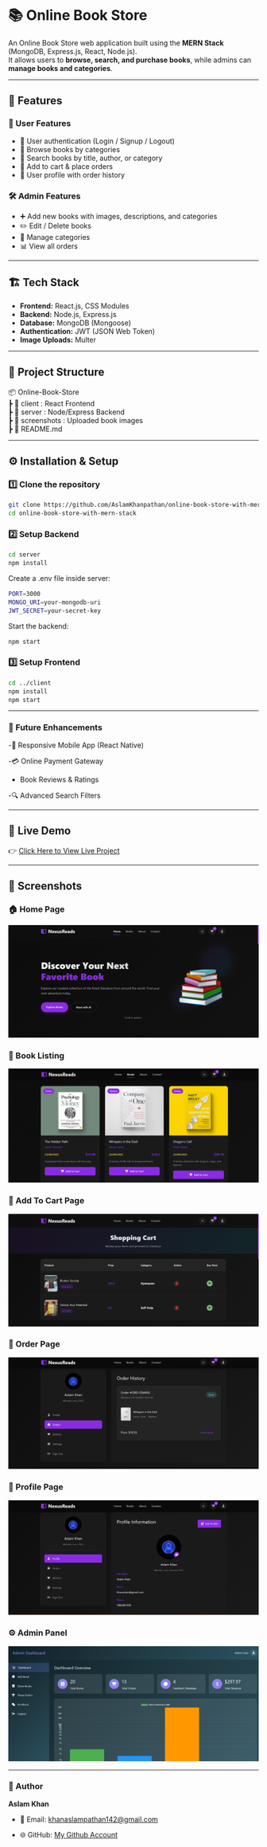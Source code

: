 # 📚 Online Book Store

An Online Book Store web application built using the **MERN Stack** (MongoDB, Express.js, React, Node.js).  
It allows users to **browse, search, and purchase books**, while admins can **manage books and categories**.  

---

## 🚀 Features

### 👤 User Features
- 🔐 User authentication (Login / Signup / Logout)  
- 📖 Browse books by categories  
- 🔎 Search books by title, author, or category  
- 🛒 Add to cart & place orders  
- 👤 User profile with order history  

### 🛠️ Admin Features
- ➕ Add new books with images, descriptions, and categories  
- ✏️ Edit / Delete books  
- 📂 Manage categories  
- 📊 View all orders  

---

## 🏗️ Tech Stack

- **Frontend:** React.js, CSS Modules  
- **Backend:** Node.js, Express.js  
- **Database:** MongoDB (Mongoose)  
- **Authentication:** JWT (JSON Web Token)  
- **Image Uploads:** Multer  

---

## 📂 Project Structure

📦 Online-Book-Store  
   ┣ 📂 client : React Frontend  
   ┣ 📂 server : Node/Express Backend  
   ┣ 📂 screenshots : Uploaded book images  
   ┣ 📜 README.md  

---

## ⚙️ Installation & Setup

### 1️⃣ Clone the repository
```bash
git clone https://github.com/AslamKhanpathan/online-book-store-with-mern-stack.git
cd online-book-store-with-mern-stack
```
### 2️⃣ Setup Backend
```bash
cd server
npm install
```

Create a .env file inside server:

```bash
PORT=3000
MONGO_URI=your-mongodb-uri
JWT_SECRET=your-secret-key
```

Start the backend:
```bash
npm start
```
### 3️⃣ Setup Frontend
```bash
cd ../client
npm install
npm start
```

---

### 📌 Future Enhancements

-📱 Responsive Mobile App (React Native)

-💳 Online Payment Gateway

- Book Reviews & Ratings

-🔍 Advanced Search Filters

---


## 🚀 Live Demo  
👉 [Click Here to View Live Project](https://online-book-store-with-mern-stack.vercel.app/)  

---

## 📸 Screenshots  

### 🏠 Home Page  
![Home Page](./screenshots/home.png)  

### 🚚 Book Listing  
![Book Listing](./screenshots/allBook.png) 

### 🛒 Add To Cart Page  
![ Add To Cart Page ](./screenshots/addToCart.png)  

### 📖 Order Page
![Order Page](./screenshots/order.png)  

### 📖 Profile Page
![Profile Page](./screenshots/profile.png)

### ⚙️ Admin Panel  
![Admin Panel](./screenshots/Admin.png)  

---

### 🧑 Author

**Aslam Khan**
 - 📧 Email: khanaslampathan142@gmail.com

 - 🌐 GitHub: [My Github Account](https://your-live-demo-link.com)  






